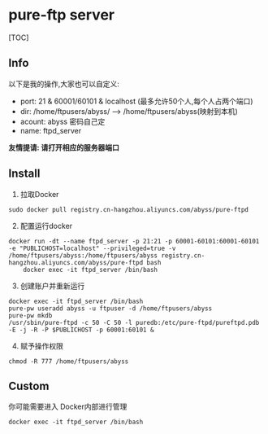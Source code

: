 # pure-ftp server
[TOC]

## Info

以下是我的操作,大家也可以自定义:

* port: 21 & 60001/60101 & localhost (最多允许50个人,每个人占两个端口)
* dir: /home/ftpusers/abyss/ --> /home/ftpusers/abyss(映射到本机)
* acount: abyss 密码自己定
* name: ftpd_server

**友情提请: 请打开相应的服务器端口**

## Install

1. 拉取Docker
```
sudo docker pull registry.cn-hangzhou.aliyuncs.com/abyss/pure-ftpd
```

2. 配置运行docker
```
docker run -dt --name ftpd_server -p 21:21 -p 60001-60101:60001-60101 -e "PUBLICHOST=localhost" --privileged=true -v /home/ftpusers/abyss:/home/ftpusers/abyss registry.cn-hangzhou.aliyuncs.com/abyss/pure-ftpd bash
    docker exec -it ftpd_server /bin/bash
```

3. 创建账户并重新运行
```
docker exec -it ftpd_server /bin/bash
pure-pw useradd abyss -u ftpuser -d /home/ftpusers/abyss
pure-pw mkdb
/usr/sbin/pure-ftpd -c 50 -C 50 -l puredb:/etc/pure-ftpd/pureftpd.pdb -E -j -R -P $PUBLICHOST -p 60001:60101 &
```

4. 赋予操作权限
```
chmod -R 777 /home/ftpusers/abyss
```

## Custom

你可能需要进入 Docker内部进行管理
```
docker exec -it ftpd_server /bin/bash
```

